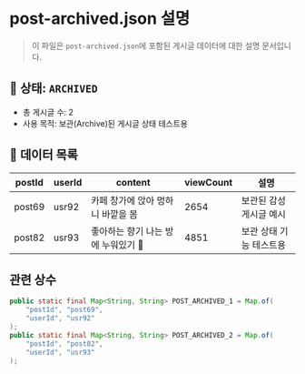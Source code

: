 # post-archived.json 설명

> 이 파일은 `post-archived.json`에 포함된 게시글 데이터에 대한 설명 문서입니다.

## 📌 상태: `ARCHIVED`

- 총 게시글 수: 2
- 사용 목적: 보관(Archive)된 게시글 상태 테스트용

## 🧱 데이터 목록

| postId | userId | content               | viewCount | 설명            |
|--------|--------|-----------------------|-----------|---------------|
| post69 | usr92  | 카페 창가에 앉아 멍하니 바깥을 봄   | 2654      | 보관된 감성 게시글 예시 |
| post82 | usr93  | 좋아하는 향기 나는 방에 누워있기 💐 | 4851      | 보관 상태 기능 테스트용 |

## 관련 상수

```java
public static final Map<String, String> POST_ARCHIVED_1 = Map.of(
    "postId", "post69",
    "userId", "usr92"
);
public static final Map<String, String> POST_ARCHIVED_2 = Map.of(
    "postId", "post82",
    "userId", "usr93"
);
```

